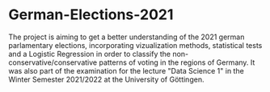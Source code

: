 # German-Elections-2021

The project is aiming to get a better understanding of the 2021 german parlamentary elections, incorporating vizualization methods, statistical tests and a Logistic Regression in order to classify the non-conservative/conservative patterns of voting in the regions of Germany. It was also part of the examination for the lecture "Data Science 1" in the Winter Semester 2021/2022 at the University of Göttingen.
